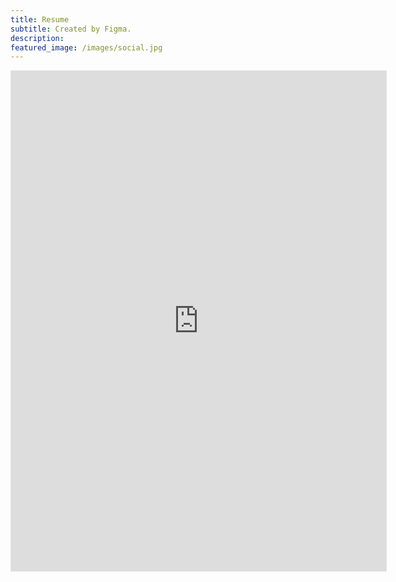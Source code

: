 ```yaml
---
title: Resume
subtitle: Created by Figma.
description: 
featured_image: /images/social.jpg
---
```

<iframe style="border: 1px solid rgba(0, 0, 0, 0.1);" width="600" height="800" src="https://www.figma.com/embed?embed_host=share&url=https%3A%2F%2Fwww.figma.com%2Ffile%2FneYVljY1Ij6J6ZiuXhkBNU%2FHawi-Resume%3Fnode-id%3D116%253A5" allowfullscreen></iframe>
